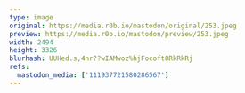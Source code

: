 ```yaml
---
type: image
original: https://media.r0b.io/mastodon/original/253.jpeg
preview: https://media.r0b.io/mastodon/preview/253.jpeg
width: 2494
height: 3326
blurhash: UUHed.s,4nr??wIAMwoz%hjFocoft8RkRkRj
refs:
  mastodon_media: ['111937721580286567']
---
```



